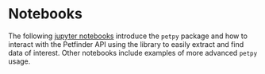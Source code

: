 # Notebooks

The following [jupyter notebooks](http://jupyter.org/) introduce the `petpy` package and how to interact with 
the Petfinder API using the library to easily extract and find data of interest.  Other notebooks include 
examples of more advanced `petpy` usage.